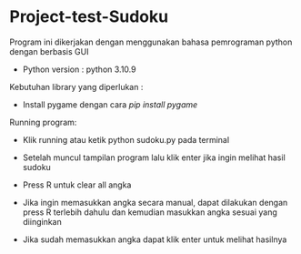 # Project-test-Sudoku


Program ini dikerjakan dengan menggunakan bahasa pemrograman python dengan berbasis GUI

- Python version : python 3.10.9


Kebutuhan library yang diperlukan :


- Install pygame dengan cara *pip install pygame*


Running program:

- Klik running atau ketik python sudoku.py pada terminal

- Setelah muncul tampilan program lalu klik enter jika ingin melihat hasil sudoku

- Press R untuk clear all angka

- Jika ingin memasukkan angka secara manual, dapat dilakukan dengan press R terlebih dahulu dan kemudian masukkan angka sesuai yang diinginkan

- Jika sudah memasukkan angka dapat klik enter untuk melihat hasilnya
